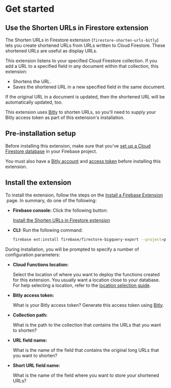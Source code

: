 # Get started

## Use the Shorten URLs in Firestore extension

The Shorten URLs in Firestore extension (`firestore-shorten-urls-bitly`) lets you create shortened URLs from URLs written to Cloud Firestore. These shortened URLs are useful as display URLs.

This extension listens to your specified Cloud Firestore collection. If you add a URL to a specified field in any document within that collection, this extension:

- Shortens the URL.
- Saves the shortened URL in a new specified field in the same document.

If the original URL in a document is updated, then the shortened URL will be automatically updated, too.

This extension uses [Bitly](https://bitly.com/) to shorten URLs, so you'll need to supply your Bitly access token as part of this extension's installation.

## **Pre-installation setup**

Before installing this extension, make sure that you've [set up a Cloud Firestore database](https://firebase.google.com/docs/firestore/quickstart) in your Firebase project.

You must also have a [Bitly account](https://app.bitly.com/) and [access token](https://bitly.com/a/oauth_apps) before installing this extension.

## Install the extension

To install the extension, follow the steps on the [Install a Firebase Extension](https://firebase.google.com/docs/extensions/install-extensions)
 page. In summary, do one of the following:

- **Firebase console:** Click the following button:

  [Install the Shorten URLs in Firestore extension](https://console.firebase.google.com/project/_/extensions/install?ref=firebase%2Ffirestore-shorten-urls-bitly)

- **CLI:** Run the following command:

  ```bash
  firebase ext:install firebase/firestore-bigquery-export --project=projectId-or-alias
  ```

During installation, you will be prompted to specify a number of configuration parameters:

- **Cloud Functions location:**

  Select the location of where you want to deploy the functions created for this extension. You usually want a location close to your database. For help selecting a location, refer to the [location selection guide](https://firebase.google.com/docs/functions/locations).

- **Bitly access token:**

  What is your Bitly access token? Generate this access token using [Bitly](https://bitly.com/a/oauth_apps).

- **Collection path:**

  What is the path to the collection that contains the URLs that you want to shorten?

- **URL field name:**

  What is the name of the field that contains the original long URLs that you want to shorten?

- **Short URL field name:**

  What is the name of the field where you want to store your shortened URLs?

